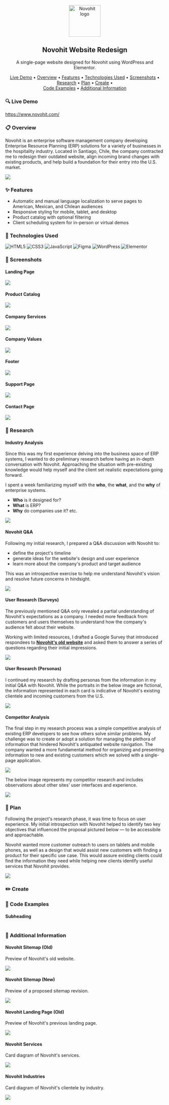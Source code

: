 <!-- Heading -->
<section>
    <div align='center'>
        <img src='assets/logo-novohit-blue-vertical.png' alt='Novohit logo' width='100' />
        <h1>Novohit Website Redesign</h1>
        <p>A single-page website designed for Novohit using WordPress and Elementor.</p>
    </div>
    <p align='center'>
        <a href='#live-demo'>Live Demo</a> •
        <a href='#overview'>Overview</a> •
        <a href='#features'>Features</a> •
        <a href='#technologies-used'>Technologies Used</a> •
        <a href='#screenshots'>Screenshots</a> •
        </br>
        <a href='#research'>Research</a> •
        <a href='#plan'>Plan</a> •
        <a href='#create'>Create</a> •
        </br>
        <a href='#code-examples'>Code Examples</a> •
        <a href='#additional-information'>Additional Information</a>
    </p>
</section>

<!-- Live Demo -->

<h3 id="live-demo">🔍 Live Demo</h3>

<a href="https://www.novohit.com/" target="_blank">https://www.novohit.com/</a>

<!-- Overview -->

<h3 id="overview">📋 Overview</h3>

Novohit is an enterprise software management company developing Enterprise Resource Planning (ERP) solutions for a variety of businesses in the hospitality industry. Located in Santiago, Chile, the company contracted me to redesign their outdated website, align incoming brand changes with existing products, and help build a foundation for their entry into the U.S. market.

![](assets/project-overview.jpg)

<!-- Features -->

<h3 id="features">✨ Features</h3>

-   Automatic and manual language localization to serve pages to American, Mexican, and Chilean audiences
-   Responsive styling for mobile, tablet, and desktop
-   Product catalog with optional filtering
-   Client scheduling system for in-person or virtual demos

<!-- Technologies -->

<h3 id="technologies-used">🧰 Technologies Used</h3>

![HTML5](https://img.shields.io/badge/html5-%23E34F26.svg?style=for-the-badge&logo=html5&logoColor=white) ![CSS3](https://img.shields.io/badge/css3-%231572B6.svg?style=for-the-badge&logo=css3&logoColor=white) ![JavaScript](https://img.shields.io/badge/javascript-%23323330.svg?style=for-the-badge&logo=javascript&logoColor=%23F7DF1E) ![Figma](https://img.shields.io/badge/figma-%23F24E1E.svg?style=for-the-badge&logo=figma&logoColor=white) ![WordPress](https://img.shields.io/badge/WordPress-%23117AC9.svg?style=for-the-badge&logo=WordPress&logoColor=white) ![Elementor](https://img.shields.io/badge/Elementor-92003B?style=for-the-badge&logo=Elementor&logoColor=white)

<!-- Screenshots -->

<h3 id="screenshots">👀 Screenshots</h3>

#### Landing Page

![](assets/page-landing.jpg)

#### Product Catalog

![](assets/product-catalog.jpg)

#### Company Services

![](assets/company-services.jpg)

#### Company Values

![](assets/company-values.jpg)

#### Footer

![](assets/footer.jpg)

#### Support Page

![](assets/page-support.jpg)

#### Contact Page

![](assets/page-contact.jpg)

<!-- Problem Solving -->

<h3 id="research">🔬 Research</h3>

#### Industry Analysis

Since this was my first experience delving into the business space of ERP systems, I wanted to do preliminary research before having an in-depth conversation with Novohit. Approaching the situation with pre-existing knowledge would help myself and the client set realistic expectations going forward.

I spent a week familiarizing myself with the **who**, the **what**, and the **why** of enterprise systems.

-   **Who** is it designed for?
-   **What** is ERP?
-   **Why** do companies use it? etc.

![](assets/research-industry-analysis.jpg)

#### Novohit Q&A

Following my initial research, I prepared a Q&A discussion with Novohit to:

-   define the project's timeline
-   generate ideas for the website's design and user experience
-   learn more about the company's product and target audience

This was an introspective exercise to help me understand Novohit's vision and resolve future concerns in hindsight.

![](assets/research-q-and-a.jpg)

#### User Research (Surveys)

The previously mentioned Q&A only revealed a partial understanding of Novohit's expectations as a company. I needed more feedback from customers and users themselves to understand how the company's audience felt about their website.

Working with limited resources, I drafted a Google Survey that introduced respondees to **[Novohit's old website](#sitemap-novohit-old)** and asked them to answer a series of questions regarding their initial impressions.

![](assets/research-user-surveys.jpg)

#### User Research (Personas)

I continued my research by drafting personas from the information in my initial Q&A with Novohit. While the portraits in the below image are fictional, the information represented in each card is indicative of Novohit's existing clientele and incoming customers from the U.S.

![](assets/research-user-personas.jpg)

#### Competitor Analysis

The final step in my research process was a simple competitive analysis of existing ERP developers to see how others solve similar problems. My challenge was to create or adopt a solution for managing the plethora of information that hindered Novohit's antiquated website navigation. The company wanted a more fundamental method for organizing and presenting information to new and existing customers which we solved with a single-page application.

![](assets/research-competitor-analysis.jpg)

The below image represents my competitor research and includes observations about other sites' user interfaces and experience.

![](assets/competitive-analysis-0.75x.png)

<!-- plan -->

<h3 id="plan">📅 Plan</h3>

Following the project's research phase, it was time to focus on user experience. My initial introspection with Novohit helped to identify two key objectives that influenced the proposal pictured below — to be accessibile and approachable.

Novohit wanted more customer outreach to users on tablets and mobile phones, as well as a design that would assist new customers with finding a product for their specific use case. This would assure existing clients could find the information they need while helping new clients identify useful services that Novohit provides.

![](assets/novohit-proposal-user-flow-0.5x.png)

<!-- create -->

<h3 id="create">✏️ Create</h3>

<!-- Code Examples -->

<h3 id="code-examples">📸 Code Examples</h3>

#### Subheading

![]()

<!-- Additional Information -->

<h3 id="additional-information">🔖 Additional Information</h3>

<h4 id="sitemap-novohit-old">Novohit Sitemap (Old)</h4>

Preview of Novohit's old website.

![](<assets/sitemap-novohit-old%20(0.5x).png>)

<h4 id="sitemap-novohit-new">Novohit Sitemap (New)</h4>

Preview of a proposed sitemap revision.

![](assets/sitemap-novohit-new.png)

<h4>Novohit Landing Page (Old)</h4>

Preview of Novohit's previous landing page.

![](assets/novohit-old-landing-page-analysis.png)

<h4>Novohit Services</h4>

Card diagram of Novohit's services.

![](assets/diagram-products.png)

<h4>Novohit Industries</h4>

Card diagram of Novohit's clientele by industry.

![](assets/diagram-industries.png)
